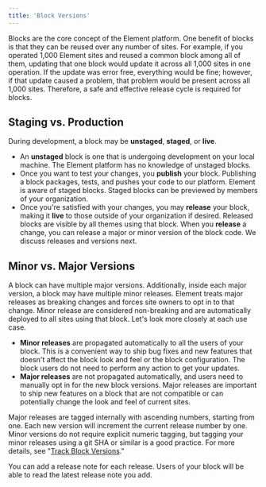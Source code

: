 ```yaml
---
title: 'Block Versions'
---
```


Blocks are the core concept of the Element platform. One benefit of blocks is that they can be reused over any number of sites. For example, if you operated 1,000 Element sites and reused a common block among all of them, updating that one block would update it across all 1,000 sites in one operation. If the update was error free, everything would be fine; however, if that update caused a problem, that problem would be present across all 1,000 sites. Therefore, a safe and effective release cycle is required for blocks.

## Staging vs. Production

During development, a block may be **unstaged**, **staged**, or **live**.

- An **unstaged** block is one that is undergoing development on your local machine. The Element platform has no knowledge of unstaged blocks.
- Once you want to test your changes, you **publish** your block. Publishing a block packages, tests, and pushes your code to our platform. Element is aware of staged blocks. Staged blocks can be previewed by members of your organization.
- Once you're satisfied with your changes, you may **release** your block, making it **live** to those outside of your organization if desired. Released blocks are visible by all themes using that block. When you **release** a change, you can release a major or minor version of the block code. We discuss releases and versions next.

## Minor vs. Major Versions

A block can have multiple major versions. Additionally, inside each major version, a block may have multiple minor releases. Element treats major releases as breaking changes and forces site owners to opt in to that change. Minor release are considered non-breaking and are automatically deployed to all sites using that block. Let's look more closely at each use case.

- **Minor releases** are propagated automatically to all the users of your block. This is a convenient way to ship bug fixes and new features that doesn't affect the block look and feel or the block configuration. The block users do not need to perform any action to get your updates.
- **Major releases** are not propagated automatically, and users need to manually opt in for the new block versions. Major releases are important to ship new features on a block that are not compatible or can potentially change the look and feel of current sites.

Major releases are tagged internally with ascending numbers, starting from one. Each new version will increment the current release number by one. Minor versions do not require explicit numeric tagging, but tagging your minor releases using a git SHA or similar is a good practice. For more details, see "[Track Block Versions](/how-to/track-block-versions)."

You can add a release note for each release. Users of your block will be able to read the latest release note you add.
